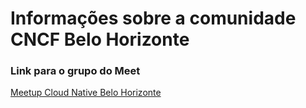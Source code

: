 # Informações sobre a comunidade CNCF Belo Horizonte

### Link para o grupo do Meet
[Meetup Cloud Native Belo Horizonte](https://www.meetup.com/Cloud-Native-Belo-Horizonte/)
